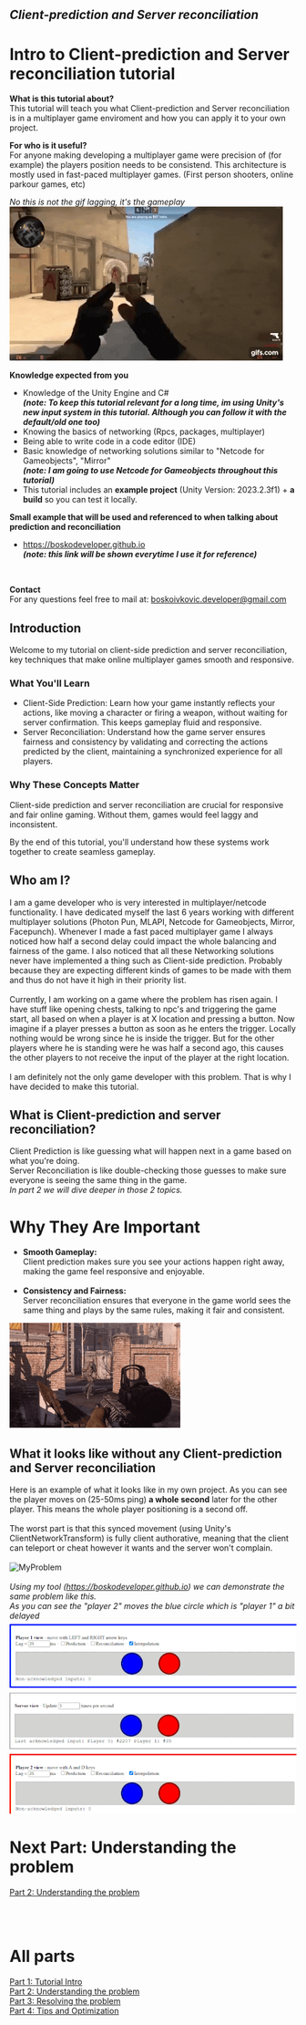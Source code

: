 ## *Client-prediction and Server reconciliation*

# Intro to Client-prediction and Server reconciliation tutorial

**What is this tutorial about?** <br>
This tutorial will teach you what Client-prediction and Server reconciliation is in a multiplayer game enviroment and how you can apply it to your own project.

**For who is it useful?** <br>
For anyone making developing a multiplayer game were precision of (for example) the players position needs to be consistend. This architecture is mostly used in fast-paced multiplayer games. (First person shooters, online parkour games, etc)

*No this is not the gif lagging, it's the gameplay* <br>
![IntroGif](images/lag_intro.gif?raw=true)

**Knowledge expected from you**
- Knowledge of the Unity Engine and C# <br>
  ***(note: To keep this tutorial relevant for a long time, im using Unity's new input system in this tutorial. Although you can follow it with the default/old one too)***
- Knowing the basics of networking (Rpcs, packages, multiplayer)
- Being able to write code in a code editor (IDE) <br>
- Basic knowledge of networking solutions similar to "Netcode for Gameobjects", "Mirror" <br>
  ***(note: I am going to use Netcode for Gameobjects throughout this tutorial)***
- This tutorial includes an **example project** (Unity Version: 2023.2.3f1) + **a build** so you can test it locally.

**Small example that will be used and referenced to when talking about prediction and reconciliation**
- https://boskodeveloper.github.io <br>
***(note: this link will be shown everytime I use it for reference)***
<br>

**Contact**  <br>
For any questions feel free to mail at: boskoivkovic.developer@gmail.com

## Introduction
Welcome to my tutorial on client-side prediction and server reconciliation, key techniques that make online multiplayer games smooth and responsive.

### What You'll Learn
- Client-Side Prediction: Learn how your game instantly reflects your actions, like moving a character or firing a weapon, without waiting for server confirmation. This keeps gameplay fluid and responsive.
 - Server Reconciliation: Understand how the game server ensures fairness and consistency by validating and correcting the actions predicted by the client, maintaining a synchronized experience for all players.

### Why These Concepts Matter
Client-side prediction and server reconciliation are crucial for responsive and fair online gaming. Without them, games would feel laggy and inconsistent.

By the end of this tutorial, you'll understand how these systems work together to create seamless gameplay. 

## Who am I?
I am a game developer who is very interested in multiplayer/netcode functionality. I have dedicated myself the last 6 years working with different multiplayer solutions (Photon Pun, MLAPI, Netcode for Gameobjects, Mirror, Facepunch). Whenever I made a fast paced multiplayer game I always noticed how half a second delay could impact the whole balancing and fairness of the game. I also noticed that all these Networking solutions never have implemented a thing such as Client-side prediction. Probably because they are expecting different kinds of games to be made with them and thus do not have it high in their priority list.
<br> <br>
Currently, I am working on a game where the problem has risen again. I have stuff like opening chests, talking to npc's and triggering the game start, all based on when a player is at X location and pressing a button. Now imagine if a player presses a button as soon as he enters the trigger. Locally nothing would be wrong since he is inside the trigger. But for the other players where he is standing were he was half a second ago, this causes the other players to not receive the input of the player at the right location.
<br> <br>
I am definitely not the only game developer with this problem. That is why I have decided to make this tutorial.


## What is Client-prediction and server reconciliation?
Client Prediction is like guessing what will happen next in a game based on what you're doing. <br>
Server Reconciliation is like double-checking those guesses to make sure everyone is seeing the same thing in the game. <br>
*In part 2 we will dive deeper in those 2 topics.*

# Why They Are Important
- **Smooth Gameplay:** <br>
Client prediction makes sure you see your actions happen right away, making the game feel responsive and enjoyable. <br> <br>
- **Consistency and Fairness:** <br>
Server reconciliation ensures that everyone in the game world sees the same thing and plays by the same rules, making it fair and consistent.

![IntroGif](images/lag_input.gif?raw=true)

## What it looks like without any Client-prediction and Server reconciliation
Here is an example of what it looks like in my own project. As you can see the player moves on (25-50ms ping) **a whole second** later for the other player. This means the whole player positioning is a second off. <br> <br> The worst part is that this synced movement (using Unity's ClientNetworkTransform) is fully client authorative, meaning that the client can teleport or cheat however it wants and the server won't complain. <br> <br>
![MyProblem](images/my_problem.gif?raw=true)
<br> <br>
*Using my tool (https://boskodeveloper.github.io) we can demonstrate the same problem like this.* <br>
*As you can see the "player 2" moves the blue circle which is "player 1" a bit delayed* <br>
![MyProblem](images/my_problem_toolV2.gif?raw=true)

# Next Part: Understanding the problem
[Part 2: Understanding the problem](Part_2.md)  <br>

<br> <br>
# All parts
[Part 1: Tutorial Intro](Part_1.md)  <br>
[Part 2: Understanding the problem](Part_2.md)  <br>
[Part 3: Resolving the problem](Part_3.md)  <br>
[Part 4: Tips and Optimization](Part_4.md)
